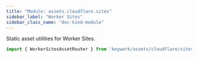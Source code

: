 ```yaml
---
title: "Module: assets.cloudflare.sites"
sidebar_label: "Worker Sites"
sidebar_class_name: "doc-kind-module"
---
```


Static asset utilities for Worker Sites.

```ts
import { WorkerSitesAssetRouter } from 'keywork/assets/cloudflare/sites'
```
